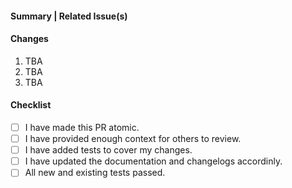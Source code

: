 <!-- Please do not create a Pull Request without creating an issue first, unless you are fixing typos. -->

#### Summary | Related Issue(s)

<!-- Provide a summary of your changes and link the corresponding issue(s) here -->
<!-- Put `Fixes #XXX` in your comment for auto-close. -->

#### Changes

<!-- Describe your changes in detail -->

1. TBA
2. TBA
3. TBA

#### Checklist

- [ ] I have made this PR atomic.
- [ ] I have provided enough context for others to review.
- [ ] I have added tests to cover my changes.
- [ ] I have updated the documentation and changelogs accordinly.
- [ ] All new and existing tests passed.
